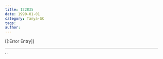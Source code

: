 ```yaml
---
title: 122835
date: 1990-01-01
category: Tanya-SC
tags: 
author: 
---
```


[[:Error Entry]]

---



``
